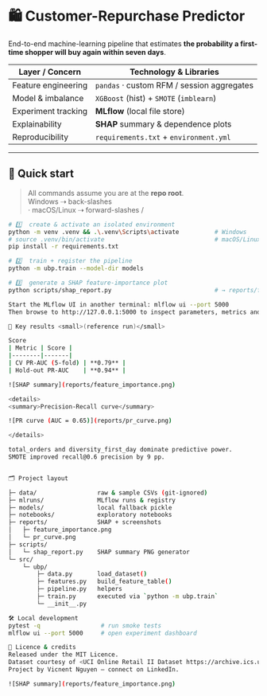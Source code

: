 # 🛍️  Customer-Repurchase Predictor

End-to-end machine-learning pipeline that estimates **the probability a first-time
shopper will buy again within seven days**.

| Layer / Concern        | Technology & Libraries                           |
|------------------------|---------------------------------------------------|
| Feature engineering    | `pandas` · custom RFM / session aggregates       |
| Model & imbalance      | `XGBoost` (hist) + `SMOTE` (`imblearn`)           |
| Experiment tracking    | **MLflow** (local file store)                    |
| Explainability         | **SHAP** summary & dependence plots              |
| Reproducibility        | `requirements.txt` + `environment.yml`           |

---

## 🚀 Quick start

> All commands assume you are at the **repo root**.  
> Windows ⇢ back-slashes \
> · macOS/Linux ⇢ forward-slashes /

```bash
# 1️⃣  create & activate an isolated environment
python -m venv .venv && .\.venv\Scripts\activate          # Windows
# source .venv/bin/activate                               # macOS/Linux
pip install -r requirements.txt

# 2️⃣  train + register the pipeline
python -m ubp.train --model-dir models

# 3️⃣  generate a SHAP feature-importance plot
python scripts/shap_report.py                             # → reports/feature_importance.png 

Start the MLflow UI in another terminal: mlflow ui --port 5000
Then browse to http://127.0.0.1:5000 to inspect parameters, metrics and artefacts.

🎯 Key results <small>(reference run)</small>

Score
| Metric | Score |
|--------|-------|
| CV PR-AUC (5-fold) | **0.79** |
| Hold-out PR-AUC    | **0.94** |

![SHAP summary](reports/feature_importance.png)

<details>
<summary>Precision-Recall curve</summary>

![PR curve (AUC = 0.65)](reports/pr_curve.png)

</details>

total_orders and diversity_first_day dominate predictive power.
SMOTE improved recall@0.6 precision by 9 pp.


🗂️ Project layout

├─ data/                 raw & sample CSVs (git-ignored)
├─ mlruns/               MLflow runs & registry
├─ models/               local fallback pickle
├─ notebooks/            exploratory notebooks
├─ reports/              SHAP + screenshots
│   ├─ feature_importance.png
│   └─ pr_curve.png
├─ scripts/
│   └─ shap_report.py    SHAP summary PNG generator
└─ src/
    └─ ubp/
        ├─ data.py       load_dataset()
        ├─ features.py   build_feature_table()
        ├─ pipeline.py   helpers
        ├─ train.py      executed via `python -m ubp.train`
        └─ __init__.py

🛠️ Local development
pytest -q                 # run smoke tests
mlflow ui --port 5000     # open experiment dashboard

📜 Licence & credits
Released under the MIT Licence.
Dataset courtesy of <UCI Online Retail II Dataset https://archive.ics.uci.edu/dataset/502/online+retail+ii>.
Project by Vicnent Nguyen – connect on LinkedIn.

![SHAP summary](reports/feature_importance.png)
